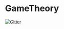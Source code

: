 # GameTheory
[![Gitter](https://badges.gitter.im/dnoskov/GameTheory.svg)](https://gitter.im/dnoskov/GameTheory?utm_source=badge&utm_medium=badge&utm_campaign=pr-badge)
